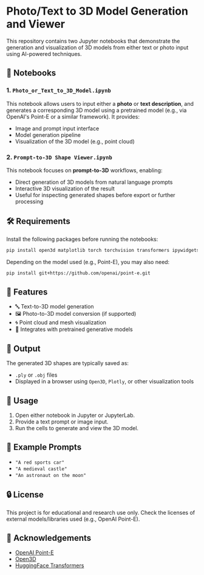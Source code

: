 
# Photo/Text to 3D Model Generation and Viewer

This repository contains two Jupyter notebooks that demonstrate the generation and visualization of 3D models from either text or photo input using AI-powered techniques.

## 📁 Notebooks

### 1. `Photo_or_Text_to_3D_Model.ipynb`
This notebook allows users to input either a **photo** or **text description**, and generates a corresponding 3D model using a pretrained model (e.g., via OpenAI's Point-E or a similar framework). It provides:
- Image and prompt input interface
- Model generation pipeline
- Visualization of the 3D model (e.g., point cloud)

### 2. `Prompt-to-3D Shape Viewer.ipynb`
This notebook focuses on **prompt-to-3D** workflows, enabling:
- Direct generation of 3D models from natural language prompts
- Interactive 3D visualization of the result
- Useful for inspecting generated shapes before export or further processing

## 🛠️ Requirements

Install the following packages before running the notebooks:

```bash
pip install open3d matplotlib torch torchvision transformers ipywidgets
```

Depending on the model used (e.g., Point-E), you may also need:

```bash
pip install git+https://github.com/openai/point-e.git
```

## 📌 Features

- 🔤 Text-to-3D model generation
- 🖼️ Photo-to-3D model conversion (if supported)
- 🌀 Point cloud and mesh visualization
- 🧠 Integrates with pretrained generative models

## 📂 Output

The generated 3D shapes are typically saved as:
- `.ply` or `.obj` files
- Displayed in a browser using `Open3D`, `Plotly`, or other visualization tools

## 🧪 Usage

1. Open either notebook in Jupyter or JupyterLab.
2. Provide a text prompt or image input.
3. Run the cells to generate and view the 3D model.

## 📸 Example Prompts

- `"A red sports car"`
- `"A medieval castle"`
- `"An astronaut on the moon"`

## 🔒 License

This project is for educational and research use only. Check the licenses of external models/libraries used (e.g., OpenAI Point-E).

## 🙌 Acknowledgements

- [OpenAI Point-E](https://github.com/openai/point-e)
- [Open3D](http://www.open3d.org/)
- [HuggingFace Transformers](https://huggingface.co/transformers/)
